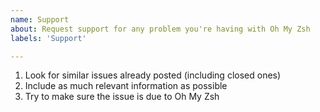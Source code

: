 ```yaml
---
name: Support
about: Request support for any problem you're having with Oh My Zsh
labels: 'Support'

---
```


1. Look for similar issues already posted (including closed ones)
2. Include as much relevant information as possible
3. Try to make sure the issue is due to Oh My Zsh
